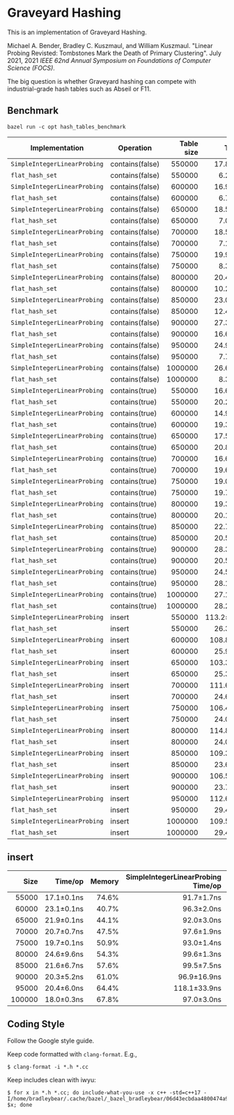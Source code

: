# Graveyard Hashing

This is an implementation of Graveyard Hashing.

Michael A. Bender, Bradley C. Kuszmaul, and William Kuszmaul.  "Linear Probing
Revisted: Tombstones Mark the Death of Primary Clustering".  July 2021, 2021
*IEEE 62nd Annual Symposium on Foundations of Computer Science (FOCS)*.

The big question is whether Graveyard hashing can compete with industrial-grade
hash tables such as Abseil or F11.

## Benchmark

```shell
bazel run -c opt hash_tables_benchmark
```

|Implementation|Operation|Table size|Time/op|Memory Utilization|
|--------------|---------|---------:|------:|-----------------:|
|`SimpleIntegerLinearProbing`|contains(false)|550000|17.8±4.3ns|83.4%|
|`flat_hash_set`|contains(false)|550000|6.2±3.2ns|46.6%|
|`SimpleIntegerLinearProbing`|contains(false)|600000|16.9±4.6ns|78.0%|
|`flat_hash_set`|contains(false)|600000|6.7±3.1ns|50.9%|
|`SimpleIntegerLinearProbing`|contains(false)|650000|18.5±3.5ns|84.5%|
|`flat_hash_set`|contains(false)|650000|7.0±3.4ns|55.1%|
|`SimpleIntegerLinearProbing`|contains(false)|700000|18.5±4.4ns|78.0%|
|`flat_hash_set`|contains(false)|700000|7.1±3.4ns|59.3%|
|`SimpleIntegerLinearProbing`|contains(false)|750000|19.9±3.9ns|83.6%|
|`flat_hash_set`|contains(false)|750000|8.3±3.6ns|63.6%|
|`SimpleIntegerLinearProbing`|contains(false)|800000|20.4±3.4ns|76.4%|
|`flat_hash_set`|contains(false)|800000|10.2±3.8ns|67.8%|
|`SimpleIntegerLinearProbing`|contains(false)|850000|23.0±2.8ns|81.2%|
|`flat_hash_set`|contains(false)|850000|12.4±2.9ns|72.1%|
|`SimpleIntegerLinearProbing`|contains(false)|900000|27.3±6.9ns|86.0%|
|`flat_hash_set`|contains(false)|900000|16.6±2.9ns|76.3%|
|`SimpleIntegerLinearProbing`|contains(false)|950000|24.9±2.0ns|77.8%|
|`flat_hash_set`|contains(false)|950000|7.7±2.4ns|40.3%|
|`SimpleIntegerLinearProbing`|contains(false)|1000000|26.6±1.9ns|81.9%|
|`flat_hash_set`|contains(false)|1000000|8.3±2.1ns|42.4%|
|`SimpleIntegerLinearProbing`|contains(true)|550000|16.6±0.4ns|83.4%|
|`flat_hash_set`|contains(true)|550000|20.2±3.6ns|46.6%|
|`SimpleIntegerLinearProbing`|contains(true)|600000|14.9±0.3ns|78.0%|
|`flat_hash_set`|contains(true)|600000|19.3±2.4ns|50.9%|
|`SimpleIntegerLinearProbing`|contains(true)|650000|17.5±0.5ns|84.5%|
|`flat_hash_set`|contains(true)|650000|20.8±6.0ns|55.1%|
|`SimpleIntegerLinearProbing`|contains(true)|700000|16.6±0.8ns|78.0%|
|`flat_hash_set`|contains(true)|700000|19.6±1.9ns|59.3%|
|`SimpleIntegerLinearProbing`|contains(true)|750000|19.0±0.6ns|83.6%|
|`flat_hash_set`|contains(true)|750000|19.7±1.9ns|63.6%|
|`SimpleIntegerLinearProbing`|contains(true)|800000|19.3±2.0ns|76.4%|
|`flat_hash_set`|contains(true)|800000|20.1±1.8ns|67.8%|
|`SimpleIntegerLinearProbing`|contains(true)|850000|22.7±2.6ns|81.2%|
|`flat_hash_set`|contains(true)|850000|20.5±1.4ns|72.1%|
|`SimpleIntegerLinearProbing`|contains(true)|900000|28.3±3.7ns|86.0%|
|`flat_hash_set`|contains(true)|900000|20.5±1.5ns|76.3%|
|`SimpleIntegerLinearProbing`|contains(true)|950000|24.5±2.0ns|77.8%|
|`flat_hash_set`|contains(true)|950000|28.1±1.1ns|40.3%|
|`SimpleIntegerLinearProbing`|contains(true)|1000000|27.1±1.0ns|81.9%|
|`flat_hash_set`|contains(true)|1000000|28.2±1.3ns|42.4%|
|`SimpleIntegerLinearProbing`|insert|550000|113.2±15.6ns|83.4%|
|`flat_hash_set`|insert|550000|26.3±1.6ns|46.6%|
|`SimpleIntegerLinearProbing`|insert|600000|108.8±3.7ns|78.0%|
|`flat_hash_set`|insert|600000|25.9±0.9ns|50.9%|
|`SimpleIntegerLinearProbing`|insert|650000|103.3±2.9ns|84.5%|
|`flat_hash_set`|insert|650000|25.3±0.7ns|55.1%|
|`SimpleIntegerLinearProbing`|insert|700000|111.6±3.5ns|78.0%|
|`flat_hash_set`|insert|700000|24.6±0.6ns|59.3%|
|`SimpleIntegerLinearProbing`|insert|750000|106.4±2.5ns|83.6%|
|`flat_hash_set`|insert|750000|24.0±0.5ns|63.6%|
|`SimpleIntegerLinearProbing`|insert|800000|114.8±3.3ns|76.4%|
|`flat_hash_set`|insert|800000|24.0±0.6ns|67.8%|
|`SimpleIntegerLinearProbing`|insert|850000|109.3±2.4ns|81.2%|
|`flat_hash_set`|insert|850000|23.6±2.4ns|72.1%|
|`SimpleIntegerLinearProbing`|insert|900000|106.5±6.2ns|86.0%|
|`flat_hash_set`|insert|900000|23.7±2.2ns|76.3%|
|`SimpleIntegerLinearProbing`|insert|950000|112.6±2.6ns|77.8%|
|`flat_hash_set`|insert|950000|29.4±0.4ns|40.3%|
|`SimpleIntegerLinearProbing`|insert|1000000|109.5±3.6ns|81.9%|
|`flat_hash_set`|insert|1000000|29.4±1.2ns|42.4%|

## insert

|Size|Time/op|Memory|SimpleIntegerLinearProbing Time/op|Change|Memory|Change|
|---:|------:|---:|---:|---:|---:|---:|
|55000|17.1±0.1ns|74.6%|91.7±1.7ns|+435.8%|84.2%|-11.4%|
|60000|23.1±0.1ns|40.7%|96.3±2.0ns|+317.2%|78.8%|-48.3%|
|65000|21.9±0.1ns|44.1%|92.0±3.0ns|+320.0%|85.3%|-48.3%|
|70000|20.7±0.7ns|47.5%|97.6±1.9ns|+371.3%|78.8%|-39.7%|
|75000|19.7±0.1ns|50.9%|93.0±1.4ns|+371.1%|84.4%|-39.7%|
|80000|24.6±9.6ns|54.3%|99.6±1.3ns|+305.0%|77.2%|-29.7%|
|85000|21.6±6.7ns|57.6%|99.5±7.5ns|+360.7%|82.0%|-29.7%|
|90000|20.3±5.2ns|61.0%|96.9±16.9ns|+376.6%|86.8%|-29.7%|
|95000|20.4±6.0ns|64.4%|118.1±33.9ns|+478.7%|78.5%|-18.0%|
|100000|18.0±0.3ns|67.8%|97.0±3.0ns|+438.1%|82.7%|-18.0%|

## Coding Style

Follow the Google style guide.

Keep code formatted with `clang-format`.  E.g.,
```shell
$ clang-format -i *.h *.cc
```

Keep includes clean with iwyu:

```shell
$ for x in *.h *.cc; do include-what-you-use -x c++ -std=c++17 -I/home/bradleybear/.cache/bazel/_bazel_bradleybear/06d43ecbdaa4800474a92f4f59e8b2b3/external/com_google_absl/ $x; done
```
